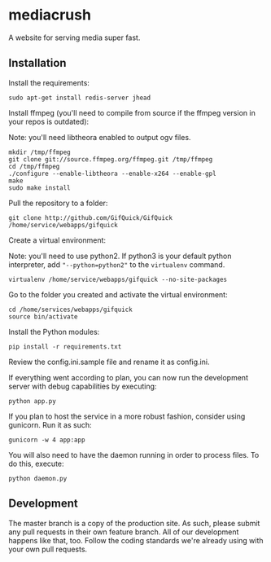 # mediacrush

A website for serving media super fast. 

## Installation

Install the requirements:

    sudo apt-get install redis-server jhead

Install ffmpeg (you'll need to compile from source if the ffmpeg version in your repos is outdated):

Note: you'll need libtheora enabled to output ogv files.

    mkdir /tmp/ffmpeg
    git clone git://source.ffmpeg.org/ffmpeg.git /tmp/ffmpeg
    cd /tmp/ffmpeg
    ./configure --enable-libtheora --enable-x264 --enable-gpl
    make
    sudo make install

Pull the repository to a folder:

    git clone http://github.com/GifQuick/GifQuick /home/service/webapps/gifquick

Create a virtual environment:

Note: you'll need to use python2. If python3 is your default python interpreter, add `"--python=python2"` to the `virtualenv` command.

    virtualenv /home/service/webapps/gifquick --no-site-packages

Go to the folder you created and activate the virtual environment:

    cd /home/services/webapps/gifquick
    source bin/activate

Install the Python modules:

    pip install -r requirements.txt

Review the config.ini.sample file and rename it as config.ini.

If everything went according to plan, you can now run the development server with debug capabilities by executing:

    python app.py

If you plan to host the service in a more robust fashion, consider using gunicorn. Run it as such:

    gunicorn -w 4 app:app

You will also need to have the daemon running in order to process files. To do this, execute:

    python daemon.py

## Development

The master branch is a copy of the production site. As such, please submit any pull requests in their own feature
branch. All of our development happens like that, too. Follow the coding standards we're already using with your
own pull requests.
